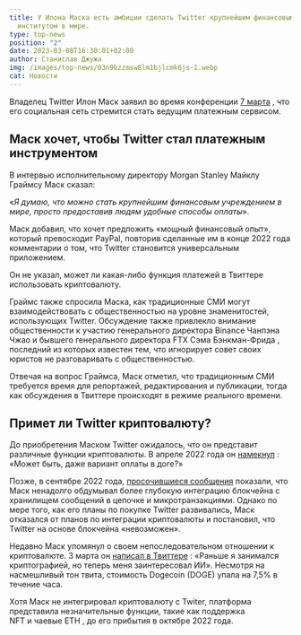 ```yaml
---
title: У Илона Маска есть амбиции сделать Twitter крупнейшим финансовым
  институтом в мире.
type: top-news
position: "2"
date: 2023-03-08T16:30:01+02:00
author: Станислав Джужа
img: /images/top-news/03n9bzzmsw8lm1bjlcmk6js-1.webp
cat: Новости
---
```

Владелец Twitter Илон Маск заявил во время конференции [7 марта](https://www.bloomberg.com/news/live-blog/2023-03-07/elon-musk-speaks-at-morgan-stanley-conference) , что его социальная сеть стремится стать ведущим платежным сервисом.

## Маск хочет, чтобы Twitter стал платежным инструментом

В интервью исполнительному директору Morgan Stanley Майклу Граймсу Маск сказал:

«*Я думаю, что можно стать крупнейшим финансовым учреждением в мире, просто предоставив людям удобные способы оплаты*».

Маск добавил, что хочет предложить «мощный финансовый опыт», который превосходит PayPal, повторив сделанные им в конце 2022 года комментарии о том, что Twitter становится универсальным приложением.

Он не указал, может ли какая-либо функция платежей в Твиттере использовать криптовалюту.

Граймс также спросила Маска, как традиционные СМИ могут взаимодействовать с общественностью на уровне знаменитостей, использующих Twitter. Обсуждение также привлекло внимание общественности к участию генерального директора Binance Чанпэна Чжао и бывшего генерального директора FTX Сэма Бэнкман-Фрида , последний из которых известен тем, что игнорирует совет своих юристов не разговаривать с общественностью.

Отвечая на вопрос Граймса, Маск отметил, что традиционным СМИ требуется время для репортажей, редактирования и публикации, тогда как обсуждения в Твиттере происходят в режиме реального времени.

## Примет ли Twitter криптовалюту?

До приобретения Маском Twitter ожидалось, что он представит различные функции криптовалюты. В апреле 2022 года он [намекнул](https://twitter.com/elonmusk/status/1512954808394731521) : «Может быть, даже вариант оплаты в доге?»

Позже, в сентябре 2022 года, [просочившиеся сообщения](https://web3isgoinggreat.com/?id=elon-musks-texts-reveal-his-ideas-for-a-blockchain-based-twitter) показали, что Маск ненадолго обдумывал более глубокую интеграцию блокчейна с хранилищем сообщений в цепочке и микротранзакциями. Однако по мере того, как его планы по покупке Twitter развивались, Маск отказался от планов по интеграции криптовалюты и постановил, что Twitter на основе блокчейна «невозможен».

Недавно Маск упомянул о своем непоследовательном отношении к криптовалюте. 3 марта он [написал в Твиттере](https://twitter.com/elonmusk/status/1631720134636367872) : «Раньше я занимался криптографией, но теперь меня заинтересовал ИИ». Несмотря на насмешливый тон твита, стоимость Dogecoin (DOGE) упала на 7,5% в течение часа.

Хотя Маск не интегрировал криптовалюту с Twiter, платформа представила незначительные функции, такие как поддержка NFT и чаевые ETH , до его прибытия в октябре 2022 года.
